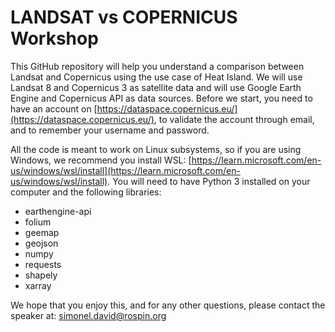 # LANDSAT vs COPERNICUS Workshop

This GitHub repository will help you understand a comparison between Landsat and Copernicus using the use case of Heat Island. We will use Landsat 8 and Copernicus 3 as satellite data and will use Google Earth Engine and Copernicus API as data sources. Before we start, you need to have an account on [https://dataspace.copernicus.eu/](https://dataspace.copernicus.eu/), to validate the account through email, and to remember your username and password.

All the code is meant to work on Linux subsystems, so if you are using Windows, we recommend you install WSL: [https://learn.microsoft.com/en-us/windows/wsl/install](https://learn.microsoft.com/en-us/windows/wsl/install). You will need to have Python 3 installed on your computer and the following libraries:

- earthengine-api
- folium
- geemap
- geojson
- numpy
- requests
- shapely
- xarray

We hope that you enjoy this, and for any other questions, please contact the speaker at: simonel.david@rospin.org
